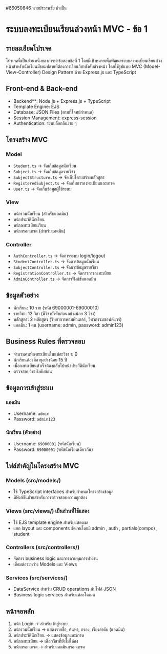 #66050846 นายประสพชัย ช่างปั้น

# ระบบลงทะเบียนเรียนล่วงหน้า MVC - ข้อ 1

## รายละเอียดโปรเจค
โปรเจคนี้เป็นส่วนหนึ่งของการทำข้อสอบข้อที่ 1 โดยมีเป้าหมายเพื่อพัฒนาระบบลงทะเบียนเรียนล่วงหน้าสำหรับนักเรียนมัธยมปลายที่ต้องการเรียนวิชาบังคับล่วงหน้า โดยใช้รูปแบบ MVC (Model-View-Controller) Design Pattern ด้วย Express.js และ TypeScript

## Front-end & Back-end
- Backend**: Node.js + Express.js + TypeScript  
- Template Engine: EJS
- Database: JSON Files (ตามที่โจทย์กำหนด)
- Session Management: express-session
- Authentication: ระบบล็อกอินง่าย ๆ

## โครงสร้าง MVC
### Model
- `Student.ts` -> จัดเก็บข้อมูลนักเรียน
- `Subject.ts` -> จัดเก็บข้อมูลรายวิชา
- `SubjectStructure.ts` -> จัดเก็บโครงสร้างหลักสูตร
- `RegisteredSubject.ts` -> จัดเก็บการลงทะเบียนและเกรด
- `User.ts` -> จัดเก็บข้อมูลผู้ใช้ระบบ

### View
- หน้ารวมนักเรียน (สำหรับแอดมิน)
- หน้าประวัตินักเรียน
- หน้าลงทะเบียนเรียน
- หน้ากรอกเกรด (สำหรับแอดมิน)

### Controller
- `AuthController.ts` -> จัดการระบบ login/logout
- `StudentController.ts` -> จัดการข้อมูลนักเรียน
- `SubjectController.ts` -> จัดการข้อมูลรายวิชา
- `RegistrationController.ts` -> จัดการการลงทะเบียน
- `AdminController.ts` -> จัดการฟังก์ชันแอดมิน

## ข้อมูลตัวอย่าง
- นักเรียน: 10 ราย (รหัส 69000001-69000010)
- รายวิชา: 12 วิชา (มีวิชาบังคับก่อนอย่างน้อย 3 วิชา)
- หลักสูตร: 2 หลักสูตร (วิทยาการคอมพิวเตอร์, วิศวกรรมซอฟต์แวร์)
- แอดมิน: 1 คน (username: admin, password: admin123)

## Business Rules ที่ตรวจสอบ
- จำนวนคนที่ลงทะเบียนในแต่ละวิชา ≥ 0
- นักเรียนต้องมีอายุอย่างน้อย 15 ปี
- เมื่อลงทะเบียนสำเร็จต้องกลับไปหน้าประวัตินักเรียน
- ตรวจสอบวิชาบังคับก่อน

## ข้อมูลการเข้าสู่ระบบ
### แอดมิน
- Username: `admin`
- Password: `admin123`

### นักเรียน (ตัวอย่าง)
- Username: `69000001` (รหัสนักเรียน)
- Password: `69000001` (รหัสนักเรียนเดียวกัน)

## ไฟล์สำคัญในโครงสร้าง MVC

### Models (src/models/)
- ใช้ TypeScript interfaces สำหรับกำหนดโครงสร้างข้อมูล
- มีฟังก์ชันช่วยสำหรับการตรวจสอบความถูกต้อง

### Views (src/views/) เป็นส่วนที่ใช้แสดง
- ใช้ EJS template engine สำหรับแสดงผล
- แยก layout และ components ชัดเจนโดยมี admin , auth , partials(compo) , student

### Controllers (src/controllers/)
- จัดการ business logic และการควบคุมการทำงาน
- เชื่อมต่อระหว่าง Models และ Views

### Services (src/services/)
- DataService สำหรับ CRUD operations กับไฟล์ JSON
- Business logic services สำหรับแต่ละโดเมน

## หน้าจอหลัก
1. หน้า Login -> สำหรับเข้าสู่ระบบ
2. หน้ารวมนักเรียน -> แสดงรายชื่อ, ค้นหา, กรอง, เรียงลำดับ (แอดมิน)
3. หน้าประวัตินักเรียน -> แสดงข้อมูลและเกรด
4. หน้าลงทะเบียน -> เลือกวิชาที่ยังไม่ได้ลง
5. หน้ากรอกเกรด -> สำหรับแอดมินกรอกเกรด
